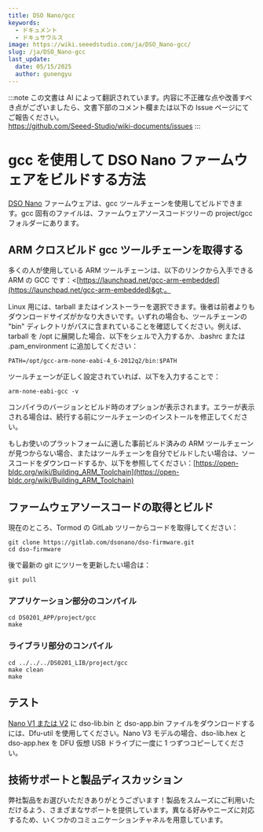 ```yaml
---
title: DSO Nano/gcc
keywords:
  - ドキュメント
  - ドキュサウルス
image: https://wiki.seeedstudio.com/ja/DSO_Nano-gcc/
slug: /ja/DSO_Nano-gcc
last_update:
  date: 05/15/2025
  author: gunengyu
---
```

:::note
この文書は AI によって翻訳されています。内容に不正確な点や改善すべき点がございましたら、文書下部のコメント欄または以下の Issue ページにてご報告ください。  
https://github.com/Seeed-Studio/wiki-documents/issues
:::

# gcc を使用して DSO Nano ファームウェアをビルドする方法

[DSO Nano](/ja/DSO_Nano "DSO Nano") ファームウェアは、gcc ツールチェーンを使用してビルドできます。gcc 固有のファイルは、ファームウェアソースコードツリーの project/gcc フォルダーにあります。

## ARM クロスビルド gcc ツールチェーンを取得する

多くの人が使用している ARM ツールチェーンは、以下のリンクから入手できる ARM の GCC です：&lt;[https://launchpad.net/gcc-arm-embedded](https://launchpad.net/gcc-arm-embedded)&gt;。

Linux 用には、tarball またはインストーラーを選択できます。後者は前者よりもダウンロードサイズがかなり大きいです。いずれの場合も、ツールチェーンの "bin" ディレクトリがパスに含まれていることを確認してください。例えば、tarball を /opt に展開した場合、以下をシェルで入力するか、.bashrc または .pam_environment に追加してください：

```
PATH=/opt/gcc-arm-none-eabi-4_6-2012q2/bin:$PATH
```

ツールチェーンが正しく設定されていれば、以下を入力することで：

```
arm-none-eabi-gcc -v
```

コンパイラのバージョンとビルド時のオプションが表示されます。エラーが表示される場合は、続行する前にツールチェーンのインストールを修正してください。

もしお使いのプラットフォームに適した事前ビルド済みの ARM ツールチェーンが見つからない場合、またはツールチェーンを自分でビルドしたい場合は、ソースコードをダウンロードするか、以下を参照してください：[https://open-bldc.org/wiki/Building_ARM_Toolchain](https://open-bldc.org/wiki/Building_ARM_Toolchain)

## ファームウェアソースコードの取得とビルド

現在のところ、Tormod の GitLab ツリーからコードを取得してください：

```
git clone https://gitlab.com/dsonano/dso-firmware.git
cd dso-firmware
```

後で最新の git にツリーを更新したい場合は：

```
git pull
```

### アプリケーション部分のコンパイル

```
cd DS0201_APP/project/gcc
make
```

### ライブラリ部分のコンパイル

```
cd ../../../DS0201_LIB/project/gcc
make clean
make
```

## テスト

[Nano V1 または V2](/ja/Dfu-util "Dfu-util") に dso-lib.bin と dso-app.bin ファイルをダウンロードするには、Dfu-util を使用してください。Nano V3 モデルの場合、dso-lib.hex と dso-app.hex を DFU 仮想 USB ドライブに一度に 1 つずつコピーしてください。

## 技術サポートと製品ディスカッション

弊社製品をお選びいただきありがとうございます！製品をスムーズにご利用いただけるよう、さまざまなサポートを提供しています。異なる好みやニーズに対応するため、いくつかのコミュニケーションチャネルを用意しています。

<div class="button_tech_support_container">
<a href="https://forum.seeedstudio.com/" class="button_forum"></a> 
<a href="https://www.seeedstudio.com/contacts" class="button_email"></a>
</div>

<div class="button_tech_support_container">
<a href="https://discord.gg/eWkprNDMU7" class="button_discord"></a> 
<a href="https://github.com/Seeed-Studio/wiki-documents/discussions/69" class="button_discussion"></a>
</div>